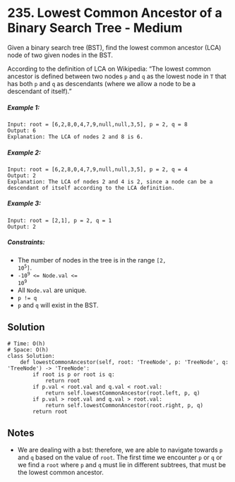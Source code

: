 # 235. Lowest Common Ancestor of a Binary Search Tree - Medium

Given a binary search tree (BST), find the lowest common ancestor (LCA) node of two given nodes in the BST.

According to the definition of LCA on Wikipedia: “The lowest common ancestor is defined between two nodes `p` and `q` as the lowest node in `T` that has both `p` and `q` as descendants (where we allow a node to be a descendant of itself).”

##### Example 1:

```
Input: root = [6,2,8,0,4,7,9,null,null,3,5], p = 2, q = 8
Output: 6
Explanation: The LCA of nodes 2 and 8 is 6.
```

##### Example 2:

```
Input: root = [6,2,8,0,4,7,9,null,null,3,5], p = 2, q = 4
Output: 2
Explanation: The LCA of nodes 2 and 4 is 2, since a node can be a descendant of itself according to the LCA definition.
```

##### Example 3:

```
Input: root = [2,1], p = 2, q = 1
Output: 2
```

##### Constraints:

- The number of nodes in the tree is in the range <code>[2, 10<sup>5</sup>]</code>.
- <code>-10<sup>9</sup> <= Node.val <= 10<sup>9</sup></code>
- All `Node.val` are unique.
- `p != q`
- `p` and `q` will exist in the BST.

## Solution

```
# Time: O(h)
# Space: O(h)
class Solution:
    def lowestCommonAncestor(self, root: 'TreeNode', p: 'TreeNode', q: 'TreeNode') -> 'TreeNode':
        if root is p or root is q:
            return root
        if p.val < root.val and q.val < root.val:
            return self.lowestCommonAncestor(root.left, p, q)
        if p.val > root.val and q.val > root.val:
            return self.lowestCommonAncestor(root.right, p, q)
        return root
```

## Notes
- We are dealing with a bst: therefore, we are able to navigate towards `p` and `q` based on the value of `root`. The first time we encounter `p` or `q` or we find a `root` where `p` and `q` must lie in different subtrees, that must be the lowest common ancestor.